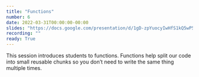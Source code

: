 ```yaml
---
title: "Functions"
number: 6
date: 2022-03-31T00:00:00-00:00
slides: "https://docs.google.com/presentation/d/1gD-zpYuocyIwHfS1kQ5wP53TYJaDKPOMY7ht0zXZGWI/edit?usp=sharing"
recording: ""
ready: True
---
```


This session introduces students to functions. Functions help split our code into small reusable chunks so you don’t need to write the same thing multiple times.